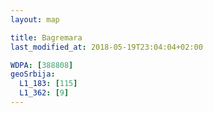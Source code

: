 ```yaml
---
layout: map

title: Bagremara
last_modified_at: 2018-05-19T23:04:04+02:00

WDPA: [388808]
geoSrbija:
  L1_183: [115]
  L1_362: [9]
---
```


